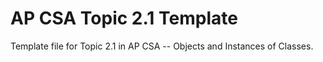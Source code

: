 # AP CSA Topic 2.1 Template
 Template file for Topic 2.1 in AP CSA -- Objects and Instances of Classes. 
